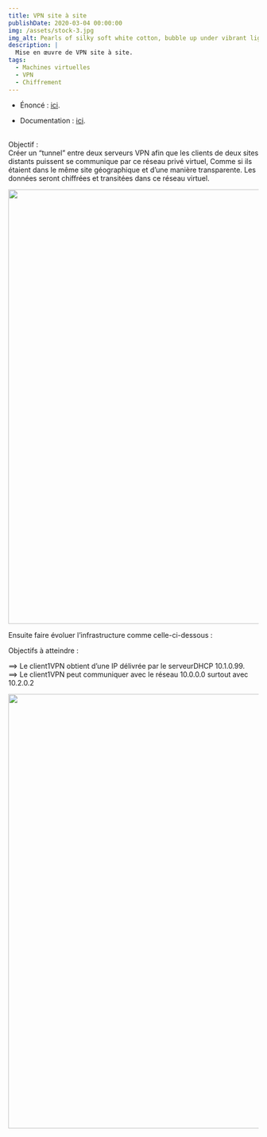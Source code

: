 ```yaml
---
title: VPN site à site
publishDate: 2020-03-04 00:00:00
img: /assets/stock-3.jpg
img_alt: Pearls of silky soft white cotton, bubble up under vibrant lighting
description: |
  Mise en œuvre de VPN site à site.
tags:
  - Machines virtuelles
  - VPN
  - Chiffrement
---
```

<section>
<div class="content">
	<ul>
		<li>Énoncé : <a href="/assets/ÉnoncéVPN.pdf">ici</a>.</li>
	</ul>
</div>
</section>
<section>
<div class="content">
	<ul>
		<li>Documentation : <a href="/assets/VPN.pdf">ici</a>.</li>
	</ul>
</div>
</section>
<br>
Objectif :<br>
Créer un “tunnel” entre deux serveurs VPN afin que les clients de deux sites distants puissent se communique par ce réseau privé virtuel, Comme si ils étaient dans le même site géographique et d’une manière transparente.
Les données seront chiffrées et transitées dans ce réseau virtuel.

<img
					width="1553"
					height="873"
					src="/assets/siteasite.jpg"
					alt=""
				/>

 Ensuite faire évoluer l’infrastructure comme celle-ci-dessous :

Objectifs à atteindre :<br>
<p>
==> Le client1VPN obtient d’une IP délivrée par le serveurDHCP 10.1.0.99.<br>
==> Le client1VPN peut communiquer avec le réseau 10.0.0.0 surtout avec 10.2.0.2
<p>

<img
					width="1553"
					height="873"
					src="/assets/enhance.jpg"
					alt=""
				/>
